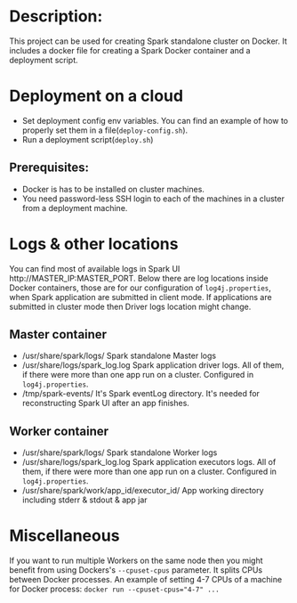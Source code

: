 
# Description:

This project can be used for creating Spark standalone cluster on Docker. It includes a docker file for creating 
a Spark Docker container and a deployment script.

# Deployment on a cloud
- Set deployment config env variables. You can find an example of how to properly set them in a file(`deploy-config.sh`).
- Run a deployment script(`deploy.sh`) 

## Prerequisites:
- Docker is has to be installed on cluster machines.
- You need password-less SSH login to each of the machines in a cluster from a deployment machine.

# Logs & other locations
You can find most of available logs in Spark UI http://MASTER_IP:MASTER_PORT. Below there are log locations inside 
Docker containers, those are for our configuration of `log4j.properties`, when Spark application are submitted 
in client mode. If applications are submitted in cluster mode then Driver logs location might change. 

## Master container
- /usr/share/spark/logs/ Spark standalone Master logs
- /usr/share/logs/spark_log.log Spark application driver logs. All of them, if there were more than one app run on a 
cluster. Configured in `log4j.properties`.
- /tmp/spark-events/ It's Spark eventLog directory. It's needed for reconstructing Spark UI after an app finishes.

## Worker container
- /usr/share/spark/logs/ Spark standalone Worker logs
- /usr/share/logs/spark_log.log Spark application executors logs. All of them, if there were more than one app run on a 
cluster. Configured in `log4j.properties`.
- /usr/share/spark/work/app_id/executor_id/ App working directory including stderr & stdout & app jar

# Miscellaneous
If you want to run multiple Workers on the same node then you might benefit from using Dockers's `--cpuset-cpus`
parameter. It splits CPUs between Docker processes. An example of setting 4-7 CPUs of a machine for Docker process: 
`docker run --cpuset-cpus="4-7" ...`